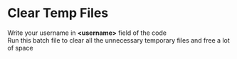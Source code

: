 # Clear Temp Files <br/>
Write your username in **&lt;username&gt;** field of the code <br/>
Run this batch file to clear all the unnecessary temporary files and free a lot of space <br/>
